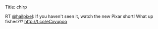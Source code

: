 Title: chirp

RT <a href="http://twitter.com/hailpixel">@hailpixel</a>: If you haven't seen it, watch the new Pixar short! What up fishes?!? <a href="http://t.co/eCxvupoo">http://t.co/eCxvupoo</a>
